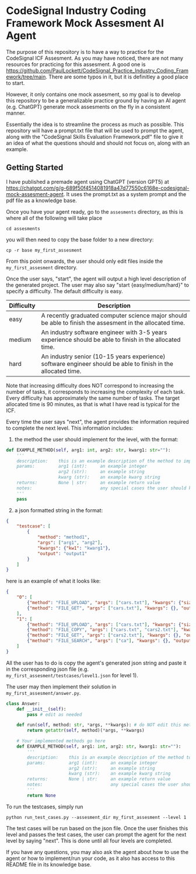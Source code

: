 # CodeSignal Industry Coding Framework Mock Assesment AI Agent

The purpose of this repository is to have a way to practice for the CodeSignal ICF Assesment. As you may have noticed, there are not many resources for practicing for this assesment. A good one is https://github.com/PaulLockett/CodeSignal_Practice_Industry_Coding_Framework/tree/main. There are some typos in it, but it is definitley a good place to start.

However, it only contains one mock assesment, so my goal is to develop this repository to be a generalizable practice ground by having an AI agent (e.g. ChatGPT) generate mock assesments on the fly in a consistent manner. 

Essentially the idea is to streamline the process as much as possible. This repository will have a prompt.txt file that will be used to prompt the agent, along with the "CodeSignal Skills Evaluation Framework.pdf" file to give it an idea of what the questions should and should not focus on, along with an example. 

## Getting Started

I have published a premade agent using ChatGPT (version GPT5) at https://chatgpt.com/g/g-689f50f4514081918a47d77550c6168e-codesignal-mock-assesment-agent.
It uses the prompt.txt as a system prompt and the pdf file as a knowledge base. 

Once you have your agent ready, go to the ```assesments``` directory, as this is where all of the following will take place

```shell
cd assesments
```

you will then need to copy the base folder to a new directory:

```shell
cp -r base my_first_assesment
```

From this point onwards, the user should only edit files inside the ```my_first_assesment``` directory. 

Once the user says, "start", the agent will output a high level description of the generated project. The user may also say "start {easy/medium/hard}" to specify a difficulty. The default difficulty is easy. 

| Difficulty | Description |
|------------|-------------|
| easy       | A recently graduated computer science major should be able to finish the assesment in the allocated time. |
| medium     | An industry software engineer with 3-5 years experience should be able to finish in the allocated time. |
| hard       | An industry senior (10-15 years experience) software engineer should be able to finish in the allocated time. |

Note that increasing difficulty does NOT correspond to increasing the number of tasks, it corresponds to
increasing the complexity of each task. Every difficulty has approximately the same number of tasks. The target allocated time is 90 minutes, as that is what I have read is typical for the ICF.

Every time the user says "next", the agent provides the information required to complete
the next level. This information includes:

1. the method the user should implement for the level, with the format:

```python
def EXAMPLE_METHOD(self, arg1: int, arg2: str, kwarg1: str=""):
    '''
    description:    this is an example description of the method to implement
    params:         arg1 (int):     an example integer
                    arg2 (str):     an example string
                    kwarg (str):    an example kwarg string
    returns:        None | str:     an example return value
    notes:                          any special cases the user should know about
    '''
    pass
```

2. a json formatted string in the format:

```json
{
    "testcase": [
        {
            "method": "method1", 
            "args": ["arg1", "arg2"], 
            "kwargs": {"kw1": "kwarg1"}, 
            "output": "output1"
        }
    ]
}
```

here is an example of what it looks like:

```json
{
    "0": [
        {"method": "FILE_UPLOAD", "args": ["cars.txt"], "kwargs": {"size": "200kb"}, "output": null},
        {"method": "FILE_GET", "args": ["cars.txt"], "kwargs": {}, "output": 200}
    ],
    "1": [
        {"method": "FILE_UPLOAD", "args": ["cars.txt"], "kwargs": {"size": "100kb"}, "output": null},
        {"method": "FILE_COPY", "args": ["cars.txt", "cars2.txt"], "kwargs": {}, "output": null},
        {"method": "FILE_GET", "args": ["cars2.txt"], "kwargs": {}, "output": 100},
        {"method": "FILE_SEARCH", "args": ["ca"], "kwargs": {}, "output": ["cars.txt", "cars2.txt"]}
    ]
}
```

All the user has to do is copy the agent's generated json string and paste it in the corresponding json file (e.g. ```my_first_assesment/testcases/level1.json``` for level 1). 

The user may then implement their solution in ```my_first_assesment/answer.py```. 

```python
class Answer:
    def __init__(self):
        pass # edit as needed

    def run(self, method: str, *args, **kwargs): # do NOT edit this method
        return getattr(self, method)(*args, **kwargs)

    # Your implemented methods go here
    def EXAMPLE_METHOD(self, arg1: int, arg2: str, kwarg1: str=""):
        '''
        description:    this is an example description of the method to implement
        params:         arg1 (int):     an example integer
                        arg2 (str):     an example string
                        kwarg (str):    an example kwarg string
        returns:        None | str:     an example return value
        notes:                          any special cases the user should know about
        '''
        return None
```

To run the testcases, simply run

```shell
python run_test_cases.py --assesment_dir my_first_assesment --level 1
```

The test cases will be run based on the json file. Once the user finishes this level and passes the test cases, the user can prompt the agent for the next level by saying "next". This is done until all four levels are completed. 

If you have any questions, you may also ask the agent about how to use the agent or how to implement/run your code, as it also has access to this README file in its knowledge base.
